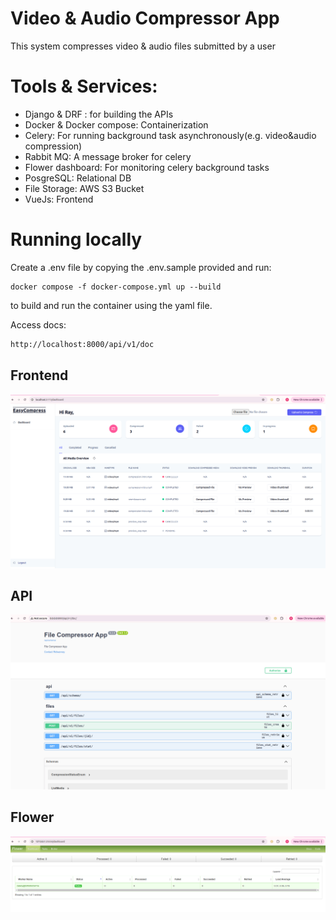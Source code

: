 # Video & Audio Compressor App
This system compresses video & audio files submitted by a user

# Tools & Services:
- Django & DRF : for building the APIs
- Docker & Docker compose: Containerization
- Celery: For running background task asynchronously(e.g. video&audio compression)
- Rabbit MQ: A message broker for celery
- Flower dashboard: For monitoring celery background tasks
- PosgreSQL: Relational DB
- File Storage: AWS S3 Bucket
- VueJs: Frontend

# Running locally

Create a .env file by copying the .env.sample provided and run:

```
docker compose -f docker-compose.yml up --build
```
to build and run the container using the yaml file.

Access docs:
```sh
http://localhost:8000/api/v1/doc
```
## Frontend

![Frontend](frontend.png)

## API

![Frontend](api-pic.png)


## Flower

![Frontend](flower.png)
